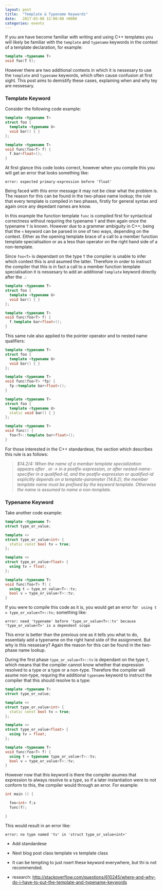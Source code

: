 ```yaml
---
layout: post
title:  "Template & Typename Keywords"
date:   2017-03-08 12:00:00 +0000
categories: events
---
```


If you are have become familiar with writing and using C\+\+ templates you will likely be familiar with the `template` and `typename` keywords in the context of a template declaration, for example:

```cpp
template <typename T>
void foo(T t);
```

However there are two additional contexts in which it is nessesary to use the `template` and `typename` keywords, which often cause confusion at first sight. This post aims to demistify these cases, explaining when and why tey are nessesary.

### Template Keyword
Consider the following code example:

```cpp
template <typename T>
struct foo {
  template <typename U>
  void bar() { }
};

template <typename T>
void func(foo<T> f) {
  f.bar<float>();
}
```

At first glance this code looks correct, however when you compile this you will get an error that looks something like:

```
error: expected primary-expression before 'float'
```

Being faced with this error message it may not be clear what the problem is. The reason for this can be found in the two-phase name lookup; the rule that every template is compiled in two phases, firstly for general syntax and again once any depedant names are know.

In this example the function template `func` is compiled first for syntactical correctness without requiring the typename `T` and then again once the typename `T` is known. However due to a grammer ambiguity in C\+\+; being that the `<` keyword can be parsed in one of two ways, depending on the context. Either as the opening template brace of a call to a member function template specialisation or as a less than operator on the right hand side of a non-template.

Since `foo<T>` is dependant on the type `T` the compiler is unable to infer which context this is and asumed the latter. Therefore in order to instruct the compiler that this is in fact a call to a member function template specialisation it is nessesary to add an additional `template` keyword directly after the `.`:

```cpp
template <typename T>
struct foo {
  template <typename U>
  void bar() { }
};

template <typename T>
void func(foo<T> f) {
  f.template bar<float>();
}
```

This same rule also applied to the pointer operator and to nested name qualifiers:

```cpp
template <typename T>
struct foo {
  template <typename U>
  void bar() { }
};

template <typename T>
void func(foo<T> *fp) {
  fp->template bar<float>();
}
```

```cpp
template <typename T>
struct foo {
  template <typename U>
  static void bar() { }
};

template <typename T>
void func() {
  foo<T>::template bar<float>();
}
```

For those interested in the C++ standardese, the section which describes this rule is as follows:

> *$14.2/4:*
*When the name of a member template specialization appears after . or -> in a postfix-expression, or after nested-name-specifier in a qualified-id, and the postfix-expression or qualified-id explicitly depends on a template-parameter (14.6.2), the member template name must be prefixed by the keyword template. Otherwise the name is assumed to name a non-template.*

### Typename Keyword

Take another code example:

```cpp
template <typename T>
struct type_or_value;

template <>
struct type_or_value<int> {
  static const bool tv = true;
};

template <>
struct type_or_value<float> {
  using tv = float;
};

template <typename T>
void func(foo<T> f) {
  using t = type_or_value<T>::tv;
  bool v = type_or_value<T>::tv;
}
```

If you were to compile this code as it is, you would get an error for ` using t = type_or_value<T>::tv;` something like:

```
error: need 'typename' before 'type_or_value<T>::tv' because 'type_or_value<T>' is a dependent scope
```

This error is better than the previous one as it tells you what to do, essentialy add a typename on the right hand side of the assignment. But why is this nessesary? Again the reason for this can be found in the two-phase name lookup.

During the first phase `type_or_value<T>::tv` is dependant on the type `T`, which means that the compiler cannot know whether that expression resolved to a type or a type or a non-type. Therefore the compiler will asume non-type, requring the additional `typename` keyword to instruct the compiler that this should resolve to a type:

```cpp
template <typename T>
struct type_or_value;

template <>
struct type_or_value<int> {
  static const bool tv = true;
};

template <>
struct type_or_value<float> {
  using tv = float;
};

template <typename T>
void func(foo<T> f) {
  using t = typename type_or_value<T>::tv;
  bool v = type_or_value<T>::tv;
}
```

However now that this keyword is there the compiler asumes that expression to always resolve to a type, so if a later instantiation were to not conform to this, the compiler would through an error. For example:

```cpp
int main () {

  foo<int> f;s
  func(f);

}
```

This would result in an error like:

```
error: no type named 'tv' in 'struct type_or_value<int>'
```

+ Add standardese

+ Next blog post class template vs template class

+ It can be tempting to just nsert these keyword everywhere, but thi is not recommended.

+ research: http://stackoverflow.com/questions/610245/where-and-why-do-i-have-to-put-the-template-and-typename-keywords
